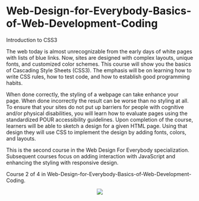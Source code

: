 # Web-Design-for-Everybody-Basics-of-Web-Development-Coding 
Introduction to CSS3

The web today is almost unrecognizable from the early days of white pages with lists of blue links.  Now, sites are designed with complex layouts, unique fonts, and customized color schemes.   This course will show you the basics of Cascading Style Sheets (CSS3).  The emphasis will be on learning how to write CSS rules, how to test code, and how to establish good programming habits.     

When done correctly, the styling of a webpage can take enhance your page.   When done incorrectly the result can be worse than no styling at all.    To ensure that your sites do not put up  barriers for people with cognitive and/or physical disabilities, you will learn how to evaluate pages using the standardized POUR accessibility guidelines.    Upon completion of the course, learners will be able to sketch a design for a given HTML page.  Using that design they will use CSS to implement the design by adding fonts, colors, and  layouts.    

This is the second course in the Web Design For Everybody specialization.   Subsequent courses focus on adding interaction with JavaScript and enhancing the styling with responsive design.

Course 2 of 4 in Web-Design-for-Everybody-Basics-of-Web-Development-Coding.

<p align="center">
<img src="https://user-images.githubusercontent.com/47467891/183533817-666f662a-7731-4c15-b134-5d5e24dfec57.png">
</p>
